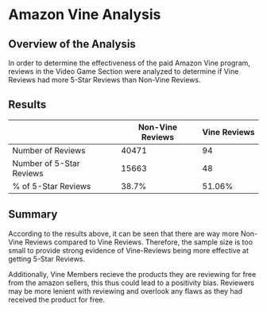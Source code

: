 # Amazon Vine Analysis
## Overview of the Analysis

In order to determine the effectiveness of the paid Amazon Vine program, reviews in the Video Game Section were analyzed to determine if Vine Reviews had more 5-Star Reviews than Non-Vine Reviews.

## Results

|                          | Non-Vine Reviews | Vine Reviews |
|--------------------------|------------------|--------------|
| Number of Reviews        | 40471            | 94           |
| Number of 5-Star Reviews | 15663            | 48           |
| % of 5-Star Reviews      | 38.7%            | 51.06%       |

## Summary

According to the results above, it can be seen that there are way more Non-Vine Reviews compared to Vine Reviews. Therefore, the sample size is too small to provide strong evidence of Vine-Reviews being more effective at getting 5-Star Reviews.

Additionally, Vine Members recieve the products they are reviewing for free from the amazon sellers, this thus could lead to a positivity bias. Reviewers may be more lenient with reviewing and overlook any flaws as they had received the product for free.
